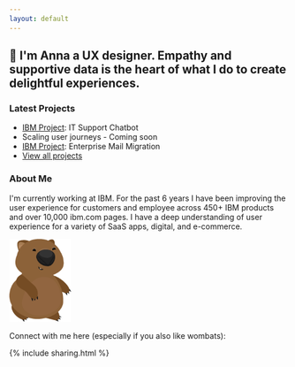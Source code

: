 ```yaml
---
layout: default
---
```


## 👋 I'm Anna a UX designer. Empathy and supportive data is the heart of what I do to create delightful experiences.

### Latest Projects

- [IBM Project](/projects/ibm-itsupport): IT Support Chatbot
- Scaling user journeys - Coming soon
- [IBM Project](/projects/ibm-mail): Enterprise Mail Migration
- [View all projects](/projects/allprojects)


### About Me

I'm currently working at IBM. For the past 6 years I have been improving the user experience for customers and employee across 450+ IBM products and over 10,000 ibm.com pages. I have a deep understanding of user experience for a variety of SaaS apps, digital, and e-commerce. 


<div id="wombat">
<img src="/images/standalonewombat.png" height="150"/>
</div>

Connect with me here (especially if you also like wombats):

{% include sharing.html %}
